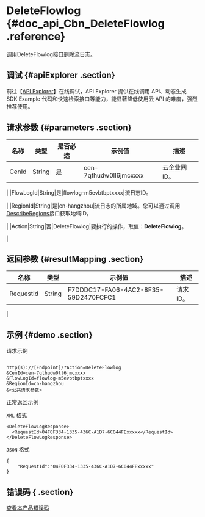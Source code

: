 # DeleteFlowlog {#doc_api_Cbn_DeleteFlowlog .reference}

调用DeleteFlowlog接口删除流日志。

## 调试 {#apiExplorer .section}

前往【[API Explorer](https://api.aliyun.com/#product=Cbn&api=DeleteFlowlog)】在线调试，API Explorer 提供在线调用 API、动态生成 SDK Example 代码和快速检索接口等能力，能显著降低使用云 API 的难度，强烈推荐使用。

## 请求参数 {#parameters .section}

|名称|类型|是否必选|示例值|描述|
|--|--|----|---|--|
|CenId|String|是|cen-7qthudw0ll6jmcxxxx|云企业网ID。

 |
|FlowLogId|String|是|flowlog-m5evbtbptxxxx|流日志ID。

 |
|RegionId|String|是|cn-hangzhou|流日志的所属地域。您可以通过调用[DescribeRegions](~~36063~~)接口获取地域ID。

 |
|Action|String|否|DeleteFlowlog|要执行的操作，取值：**DeleteFlowlog**。

 |

## 返回参数 {#resultMapping .section}

|名称|类型|示例值|描述|
|--|--|---|--|
|RequestId|String|F7DDDC17-FA06-4AC2-8F35-59D2470FCFC1|请求ID。

 |

## 示例 {#demo .section}

请求示例

``` {#request_demo}

http(s)://[Endpoint]/?Action=DeleteFlowlog
&CenId=cen-7qthudw0ll6jmcxxxx
&FlowLogId=flowlog-m5evbtbptxxxx
&RegionId=cn-hangzhou
&<公共请求参数>

```

正常返回示例

`XML` 格式

``` {#xml_return_success_demo}
<DeleteFlowLogResponse>
  <RequestId>04F0F334-1335-436C-A1D7-6C044FExxxxx</RequestId>
</DeleteFlowLogResponse>

```

`JSON` 格式

``` {#json_return_success_demo}
{
	"RequestId":"04F0F334-1335-436C-A1D7-6C044FExxxxx"
}
```

## 错误码 { .section}

[查看本产品错误码](https://error-center.aliyun.com/status/product/Cbn)

